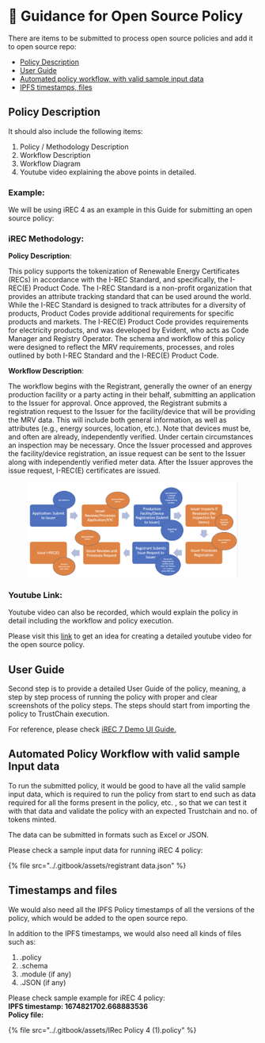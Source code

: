 # 📔 Guidance for Open Source Policy

There are items to be submitted to process open source policies and add it to open source repo:

* [Policy Description](guidance-for-open-source-policy.md#policy-description)
* [User Guide](guidance-for-open-source-policy.md#user-guide)
* [Automated policy workflow, with valid sample input data](guidance-for-open-source-policy.md#automated-policy-workflow-with-valid-sample-input-data)
* [IPFS timestamps, files](guidance-for-open-source-policy.md#timestamps-and-files)

## Policy Description

It should also include the following items:

1. Policy / Methodology Description
2. Workflow Description
3. Workflow Diagram
4. Youtube video explaining the above points in detailed.

### Example:

We will be using iREC 4 as an example in this Guide for submitting an open source policy:

### **iREC Methodology:**

**Policy Description**:

This policy supports the tokenization of Renewable Energy Certificates (RECs) in accordance with the I-REC Standard, and specifically, the I-REC(E) Product Code. The I-REC Standard is a non-profit organization that provides an attribute tracking standard that can be used around the world. While the I-REC Standard is designed to track attributes for a diversity of products, Product Codes provide additional requirements for specific products and markets. The I-REC(E) Product Code provides requirements for electricity products, and was developed by Evident, who acts as Code Manager and Registry Operator. The schema and workflow of this policy were designed to reflect the MRV requirements, processes, and roles outlined by both I-REC Standard and the I-REC(E) Product Code.

**Workflow Description**:

The workflow begins with the Registrant, generally the owner of an energy production facility or a party acting in their behalf, submitting an application to the Issuer for approval. Once approved, the Registrant submits a registration request to the Issuer for the facility/device that will be providing the MRV data. This will include both general information, as well as attributes (e.g., energy sources, location, etc.). Note that devices must be, and often are already, independently verified. Under certain circumstances an inspection may be necessary. Once the Issuer processed and approves the facility/device registration, an issue request can be sent to the Issuer along with independently verified meter data. After the Issuer approves the issue request, I-REC(E) certificates are issued.

<figure><img src="../.gitbook/assets/image (67).png" alt=""><figcaption></figcaption></figure>

### Youtube Link:

Youtube video can also be recorded, which would explain the policy in detail including the workflow and policy execution.

Please visit this [link](https://www.youtube.com/watch?v=nOQpLmbW0hA) to get an idea for creating a detailed youtube video for the open source policy.

## User Guide

Second step is to provide a detailed User Guide of the policy, meaning, a step by step process of running the policy with proper and clear screenshots of the policy steps. The steps should start from importing the policy to TrustChain execution.

For reference, please check [iREC 7 Demo UI Guide.](demo-guide/renewable-energy-credits/irec-7-demo-guide.md)

## Automated Policy Workflow with valid sample Input data

To run the submitted policy, it would be good to have all the valid sample input data, which is required to run the policy from start to end such as data required for all the forms present in the policy, etc. , so that we can test it with that data and validate the policy with an expected Trustchain and no. of tokens minted.

The data can be submitted in formats such as Excel or JSON.

Please check a sample input data for running iREC 4 policy:

{% file src="../.gitbook/assets/registrant data.json" %}

## Timestamps and files

We would also need all the IPFS Policy timestamps of all the versions of the policy, which would be added to the open source repo.

In addition to the IPFS timestamps, we would also need all kinds of files such as:

1. .policy
2. .schema
3. .module (if any)
4. .JSON (if any)

Please check sample example for iREC 4 policy:\
**IPFS timestamp: 1674821702.668883536**\
**Policy file:**

{% file src="../.gitbook/assets/IRec Policy 4 (1).policy" %}
